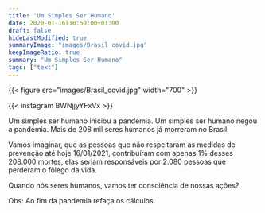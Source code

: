 ```yaml
---
title: 'Um Simples Ser Humano'
date: 2020-01-16T10:50:00+01:00
draft: false
hideLastModified: true
summaryImage: "images/Brasil_covid.jpg"
keepImageRatio: true
summary: "Um Simples Ser Humano"
tags: ["text"]
---
```


{{< figure src="images/Brasil_covid.jpg" width="700" >}}

{{< instagram BWNjjyYFxVx >}}

Um simples ser humano iniciou a pandemia.
Um simples ser humano negou a pandemia.
Mais de 208 mil seres humanos já morreram no Brasil. 

Vamos imaginar, que as pessoas que não respeitaram
as medidas de prevenção até hoje 16/01/2021, contribuíram com apenas 1%
desses 208.000 mortes, elas seriam responsáveis por 2.080 pessoas que perderam o fôlego da vida.

Quando nós seres humanos, vamos ter consciência de nossas ações?

Obs: Ao fim da pandemia refaça os cálculos.
